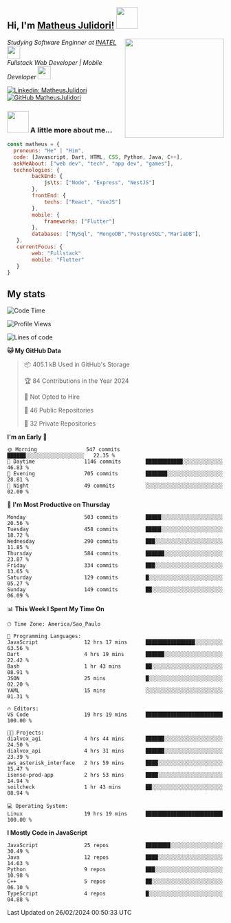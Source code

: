 <h2> Hi, I'm <a href="https://matheusjulidori.github.io" target="_blank">Matheus Julidori!</a> <img src="https://media.giphy.com/media/12oufCB0MyZ1Go/giphy.gif" width="50"></h2>
<img align='right' src="https://media.giphy.com/media/3oKIPnAiaMCws8nOsE/giphy.gif" width="230" height="auto">
<p><em>Studying Software Enginner at <a href="http://www.inatel.br" target="_blank">INATEL</a><img src="https://media.giphy.com/media/fYSnHlufseco8Fh93Z/giphy.gif" width="30"></br>
  Fullstack Web Developer | Mobile Developer <img src="https://media.giphy.com/media/WUlplcMpOCEmTGBtBW/giphy.gif" width="30">
</em></p>

[![Linkedin: MatheusJulidori](https://img.shields.io/badge/-MatheusJulidori-blue?style=flat-square&logo=Linkedin&logoColor=white&link=https://www.linkedin.com/in/MatheusJulidori/)](https://www.linkedin.com/in/MatheusJulidori/)
[![GitHub MatheusJulidori](https://img.shields.io/github/followers/matheusjulidori?label=follow&style=social)](https://github.com/MatheusJulidori)


### <img src="https://media.giphy.com/media/VgCDAzcKvsR6OM0uWg/giphy.gif" width="50"> A little more about me...  

```javascript
const matheus = {
  pronouns: "He" | "Him",
  code: [Javascript, Dart, HTML, CSS, Python, Java, C++],
  askMeAbout: ["web dev", "tech", "app dev", "games"],
  technologies: {
        backEnd: {
            js\ts: ["Node", "Express", "NestJS"]
        },
        frontEnd: {
            techs: ["React", "VueJS"]
        },
        mobile: {
            frameworks: ["Flutter"]
        },
        databases: ["MySql", "MongoDB","PostgreSQL","MariaDB"],
   },
   currentFocus: {
        web: "Fullstack"
        mobile: "Flutter"
   }
}
```
<h2>My stats</h2>

<!--START_SECTION:waka-->
![Code Time](http://img.shields.io/badge/Code%20Time-475%20hrs%2045%20mins-blue)

![Profile Views](http://img.shields.io/badge/Profile%20Views-5-blue)

![Lines of code](https://img.shields.io/badge/From%20Hello%20World%20I%27ve%20Written-7.2%20million%20lines%20of%20code-blue)

**🐱 My GitHub Data** 

> 📦 405.1 kB Used in GitHub's Storage 
 > 
> 🏆 84 Contributions in the Year 2024
 > 
> 🚫 Not Opted to Hire
 > 
> 📜 46 Public Repositories 
 > 
> 🔑 32 Private Repositories 
 > 
**I'm an Early 🐤** 

```text
🌞 Morning                547 commits         ██████░░░░░░░░░░░░░░░░░░░   22.35 % 
🌆 Daytime                1146 commits        ████████████░░░░░░░░░░░░░   46.83 % 
🌃 Evening                705 commits         ███████░░░░░░░░░░░░░░░░░░   28.81 % 
🌙 Night                  49 commits          ░░░░░░░░░░░░░░░░░░░░░░░░░   02.00 % 
```
📅 **I'm Most Productive on Thursday** 

```text
Monday                   503 commits         █████░░░░░░░░░░░░░░░░░░░░   20.56 % 
Tuesday                  458 commits         █████░░░░░░░░░░░░░░░░░░░░   18.72 % 
Wednesday                290 commits         ███░░░░░░░░░░░░░░░░░░░░░░   11.85 % 
Thursday                 584 commits         ██████░░░░░░░░░░░░░░░░░░░   23.87 % 
Friday                   334 commits         ███░░░░░░░░░░░░░░░░░░░░░░   13.65 % 
Saturday                 129 commits         █░░░░░░░░░░░░░░░░░░░░░░░░   05.27 % 
Sunday                   149 commits         ██░░░░░░░░░░░░░░░░░░░░░░░   06.09 % 
```


📊 **This Week I Spent My Time On** 

```text
🕑︎ Time Zone: America/Sao_Paulo

💬 Programming Languages: 
JavaScript               12 hrs 17 mins      ████████████████░░░░░░░░░   63.56 % 
Dart                     4 hrs 19 mins       ██████░░░░░░░░░░░░░░░░░░░   22.42 % 
Bash                     1 hr 43 mins        ██░░░░░░░░░░░░░░░░░░░░░░░   08.91 % 
JSON                     25 mins             █░░░░░░░░░░░░░░░░░░░░░░░░   02.20 % 
YAML                     15 mins             ░░░░░░░░░░░░░░░░░░░░░░░░░   01.31 % 

🔥 Editors: 
VS Code                  19 hrs 19 mins      █████████████████████████   100.00 % 

🐱‍💻 Projects: 
dialvox_agi              4 hrs 44 mins       ██████░░░░░░░░░░░░░░░░░░░   24.50 % 
dialvox_api              4 hrs 31 mins       ██████░░░░░░░░░░░░░░░░░░░   23.39 % 
aws_asterisk_interface   2 hrs 59 mins       ████░░░░░░░░░░░░░░░░░░░░░   15.47 % 
isense-prod-app          2 hrs 53 mins       ████░░░░░░░░░░░░░░░░░░░░░   14.94 % 
soilcheck                1 hr 43 mins        ██░░░░░░░░░░░░░░░░░░░░░░░   08.94 % 

💻 Operating System: 
Linux                    19 hrs 19 mins      █████████████████████████   100.00 % 
```

**I Mostly Code in JavaScript** 

```text
JavaScript               25 repos            ████████░░░░░░░░░░░░░░░░░   30.49 % 
Java                     12 repos            ████░░░░░░░░░░░░░░░░░░░░░   14.63 % 
Python                   9 repos             ███░░░░░░░░░░░░░░░░░░░░░░   10.98 % 
C++                      5 repos             ██░░░░░░░░░░░░░░░░░░░░░░░   06.10 % 
TypeScript               4 repos             █░░░░░░░░░░░░░░░░░░░░░░░░   04.88 % 
```




 Last Updated on 26/02/2024 00:50:33 UTC
<!--END_SECTION:waka-->
